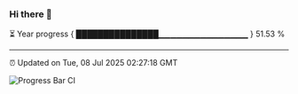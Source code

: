 ### Hi there 👋

⏳ Year progress { ███████████████▁▁▁▁▁▁▁▁▁▁▁▁▁▁▁ } 51.53 %

---

⏰ Updated on Tue, 08 Jul 2025 02:27:18 GMT

![Progress Bar CI](https://github.com/IshwaranRudhara/GIT-ACTION/workflows/Progress%20Bar%20CI/badge.svg)
